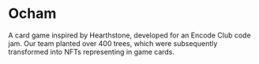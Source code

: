 # Ocham

A card game inspired by Hearthstone, developed for an Encode Club code jam. Our team planted over 400 trees, which were subsequently transformed into NFTs representing in game cards.  
